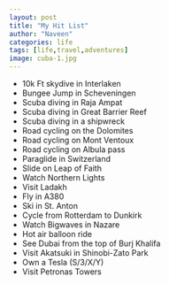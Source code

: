 ```yaml
---
layout: post
title: "My Hit List"
author: "Naveen"
categories: life
tags: [life,travel,adventures]
image: cuba-1.jpg
---
```


* 10k Ft skydive in Interlaken
* Bungee Jump in Scheveningen
* Scuba diving in Raja Ampat
* Scuba diving in Great Barrier Reef
* Scuba diving in a shipwreck
* Road cycling on the Dolomites
* Road cycling on Mont Ventoux
* Road cycling on Albula pass
* Paraglide in Switzerland
* Slide on Leap of Faith
* Watch Northern Lights
* Visit Ladakh
* Fly in A380
* Ski in St. Anton
* Cycle from Rotterdam to Dunkirk
* Watch Bigwaves in Nazare
* Hot air balloon ride
* See Dubai from the top of Burj Khalifa
* Visit Akatsuki in Shinobi-Zato Park
* Own a Tesla (S/3/X/Y)
* Visit Petronas Towers